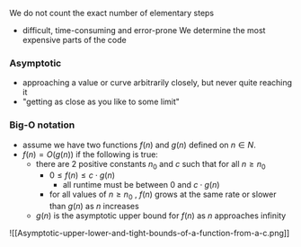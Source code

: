 We do not count the exact number of elementary steps
- difficult, time-consuming and error-prone
We determine the most expensive parts of the code

### Asymptotic
- approaching a value or curve arbitrarily closely, but never quite reaching it
- "getting as close as you like to some limit"

### Big-O notation
- assume we have two functions $f(n)$ and $g(n)$ defined on $n ∈ N$.
- $f(n) = O(g(n))$ if the following is true:
	- there are 2 positive constants $n_0$ and $c$ such that for all $n \ge n_0$ 
		- $0 \le f(n) \le c \cdot g(n)$ 
			- all runtime must be between 0 and $c \cdot g(n)$
		- for all values of $n \ge n_0$ , $f(n)$ grows at the same rate or slower than $g(n)$ as $n$ increases
	- $g(n)$ is the asymptotic upper bound for $f(n)$ as $n$ approaches infinity

![[Asymptotic-upper-lower-and-tight-bounds-of-a-function-from-a-c.png]]

